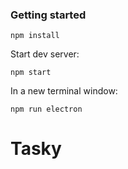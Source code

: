 ### Getting started

`npm install`

Start dev server:

`npm start`

In a new terminal window:

`npm run electron`
# Tasky
